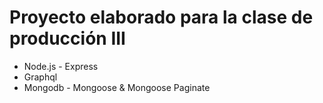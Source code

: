 # Proyecto elaborado para la clase de producción III
- Node.js - Express
- Graphql
- Mongodb - Mongoose & Mongoose Paginate
